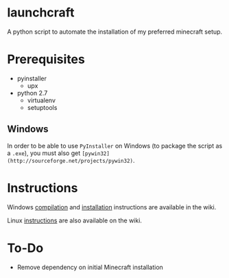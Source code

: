 launchcraft
===========

A python script to automate the installation of my preferred minecraft setup.

Prerequisites
=============

* pyinstaller
  * upx
* python 2.7
  * virtualenv
  * setuptools

Windows
-------

In order to be able to use `PyInstaller` on Windows (to package the script as a `.exe`), you must also get `[pywin32](http://sourceforge.net/projects/pywin32)`.

Instructions
============

Windows [compilation](https://github.com/Indiv0/launchcraft/wiki/Windows----Compilation) and [installation](https://github.com/Indiv0/launchcraft/wiki/Windows---Running) instructions are available in the wiki.

Linux [instructions](https://github.com/Indiv0/launchcraft/wiki/Linux) are also available on the wiki.

To-Do
=====

* Remove dependency on initial Minecraft installation


